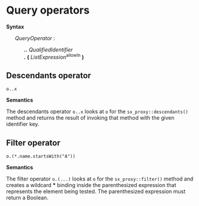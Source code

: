# Query operators

**Syntax**

<ul>
    <i>QueryOperator</i> :
    <ul>
        <b>..</b> <i>QualifiedIdentifier</i><br>
        <b>.</b> <b>(</b> <i>ListExpression</i><sup>allowIn</sup> <b>)</b>
    </ul>
</ul>

## Descendants operator

```
o..x
```

**Semantics**

The descendants operator `o..x` looks at `o` for the `sx_proxy::descendants()` method and returns the result of invoking that method with the given identifier key.

## Filter operator

```
o.(*.name.startsWith("A"))
```

**Semantics**

The filter operator `o.(...)` looks at `o` for the `sx_proxy::filter()` method and creates a wildcard **\*** binding inside the parenthesized expression that represents the element being tested. The parenthesized expression must return a Boolean.